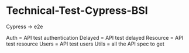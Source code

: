# Technical-Test-Cypress-BSI

Cypress -> e2e

Auth = API test authentication
Delayed = API test delayed
Resource = API test resource
Users = API test users
Utils = all the API spec to get
